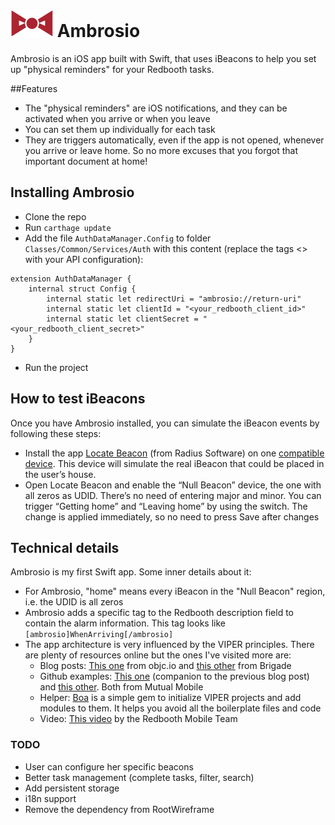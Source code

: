 # ![Ambrosio logo](https://raw.githubusercontent.com/jchavarri/Ambrosio/master/Ambrosio/Assets.xcassets/knot%20tie.imageset/knot%20tie%402x.png) Ambrosio 
Ambrosio is an iOS app built with Swift, that uses iBeacons to help you set up "physical reminders" for your Redbooth tasks. 

##Features

- The "physical reminders" are iOS notifications, and they can be activated when you arrive or when you leave
- You can set them up individually for each task
- They are triggers automatically, even if the app is not opened, whenever you arrive or leave home. So no more excuses that you forgot that important document at home!

## Installing Ambrosio

- Clone the repo
- Run `carthage update`
- Add the file `AuthDataManager.Config` to folder `Classes/Common/Services/Auth` with this content (replace the tags <> with your API configuration):
```
extension AuthDataManager {
    internal struct Config {
        internal static let redirectUri = "ambrosio://return-uri"
        internal static let clientId = "<your_redbooth_client_id>"
        internal static let clientSecret = "<your_redbooth_client_secret>"
    }
}
```
- Run the project

## How to test iBeacons

Once you have Ambrosio installed, you can simulate the iBeacon events by following these steps:

- Install the app [Locate Beacon](https://itunes.apple.com/es/app/locate-beacon/id738709014?mt=8) (from Radius Software) on one [compatible device](https://en.wikipedia.org/wiki/IBeacon#Compatible_devices). This device will simulate the real iBeacon that could be placed in the user’s house.
- Open Locate Beacon and enable the “Null Beacon” device, the one with all zeros as UDID. There’s no need of entering major and minor. You can trigger “Getting home” and “Leaving home” by using the switch. The change is applied immediately, so no need to press Save after changes

## Technical details

Ambrosio is my first Swift app. Some inner details about it:

- For Ambrosio, "home" means every iBeacon in the "Null Beacon" region, i.e. the UDID is all zeros
- Ambrosio adds a specific tag to the Redbooth description field to contain the alarm information. This tag looks like `[ambrosio]WhenArriving[/ambrosio]`
- The app architecture is very influenced by the VIPER principles. There are plenty of resources online but the ones I've visited more are:
  - Blog posts: [This one](https://www.objc.io/issues/13-architecture/viper/) from objc.io and [this other](https://medium.com/brigade-engineering/brigades-experience-using-an-mvc-alternative-36ef1601a41f) from Brigade
  - Github examples: [This one](https://github.com/objcio/issue-13-viper-swift/) (companion to the previous blog post) and [this other](https://github.com/mutualmobile/Counter). Both from Mutual Mobile
  - Helper: [Boa](https://github.com/team-supercharge/boa) is a simple gem to initialize VIPER projects and add modules to them. It helps you avoid all the boilerplate files and code
  - Video: [This video](https://www.youtube.com/watch?v=OX4rLAJC7lw) by the Redbooth Mobile Team

### TODO

- User can configure her specific beacons
- Better task management (complete tasks, filter, search)
- Add persistent storage
- i18n support
- Remove the dependency from RootWireframe